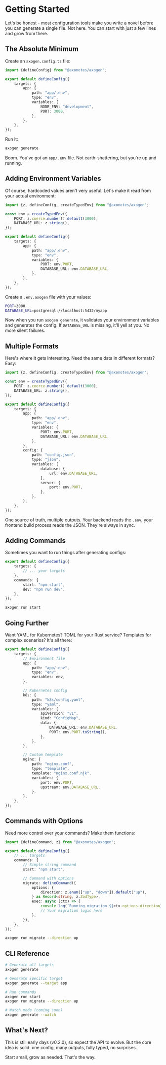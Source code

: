 # Getting Started

Let's be honest - most configuration tools make you write a novel before you can
generate a single file. Not here. You can start with just a few lines and grow
from there.

## The Absolute Minimum

Create an `axogen.config.ts` file:

```typescript
import {defineConfig} from "@axonotes/axogen";

export default defineConfig({
    targets: {
        app: {
            path: "app/.env",
            type: "env",
            variables: {
                NODE_ENV: "development",
                PORT: 3000,
            },
        },
    },
});
```

Run it:

```bash
axogen generate
```

Boom. You've got an `app/.env` file. Not earth-shattering, but you're up and
running.

## Adding Environment Variables

Of course, hardcoded values aren't very useful. Let's make it read from your
actual environment:

```typescript
import {z, defineConfig, createTypedEnv} from "@axonotes/axogen";

const env = createTypedEnv({
    PORT: z.coerce.number().default(3000),
    DATABASE_URL: z.string(),
});

export default defineConfig({
    targets: {
        app: {
            path: "app/.env",
            type: "env",
            variables: {
                PORT: env.PORT,
                DATABASE_URL: env.DATABASE_URL,
            },
        },
    },
});
```

Create a `.env.axogen` file with your values:

```bash
PORT=3000
DATABASE_URL=postgresql://localhost:5432/myapp
```

Now when you run `axogen generate`, it validates your environment variables and
generates the config. If `DATABASE_URL` is missing, it'll yell at you. No more
silent failures.

## Multiple Formats

Here's where it gets interesting. Need the same data in different formats? Easy:

```typescript
import {z, defineConfig, createTypedEnv} from "@axonotes/axogen";

const env = createTypedEnv({
    PORT: z.coerce.number().default(3000),
    DATABASE_URL: z.string(),
});

export default defineConfig({
    targets: {
        app: {
            path: "app/.env",
            type: "env",
            variables: {
                PORT: env.PORT,
                DATABASE_URL: env.DATABASE_URL,
            },
        },
        config: {
            path: "config.json",
            type: "json",
            variables: {
                database: {
                    url: env.DATABASE_URL,
                },
                server: {
                    port: env.PORT,
                },
            },
        },
    },
});
```

One source of truth, multiple outputs. Your backend reads the `.env`, your
frontend build process reads the JSON. They're always in sync.

## Adding Commands

Sometimes you want to run things after generating configs:

```typescript
export default defineConfig({
    targets: {
        // ... your targets
    },
    commands: {
        start: "npm start",
        dev: "npm run dev",
    },
});
```

```bash
axogen run start
```

## Going Further

Want YAML for Kubernetes? TOML for your Rust service? Templates for complex
scenarios? It's all there:

```typescript
export default defineConfig({
    targets: {
        // Environment file
        app: {
            path: "app/.env",
            type: "env",
            variables: env,
        },

        // Kubernetes config
        k8s: {
            path: "k8s/config.yaml",
            type: "yaml",
            variables: {
                apiVersion: "v1",
                kind: "ConfigMap",
                data: {
                    DATABASE_URL: env.DATABASE_URL,
                    PORT: env.PORT.toString(),
                },
            },
        },

        // Custom template
        nginx: {
            path: "nginx.conf",
            type: "template",
            template: "nginx.conf.njk",
            variables: {
                port: env.PORT,
                upstream: env.DATABASE_URL,
            },
        },
    },
});
```

## Commands with Options

Need more control over your commands? Make them functions:

```typescript
import {defineCommand, z} from "@axonotes/axogen";

export default defineConfig({
    // ... targets
    commands: {
        // Simple string command
        start: "npm start",

        // Command with options
        migrate: defineCommand({
            options: {
                direction: z.enum(["up", "down"]).default("up"),
            } as Record<string, z.ZodType>,
            exec: async (ctx) => {
                console.log(`Running migration ${ctx.options.direction}`);
                // Your migration logic here
            },
        }),
    },
});
```

```bash
axogen run migrate --direction up
```

## CLI Reference

```bash
# Generate all targets
axogen generate

# Generate specific target
axogen generate --target app

# Run commands
axogen run start
axogen run migrate --direction up

# Watch mode (coming soon)
axogen generate --watch
```

## What's Next?

This is still early days (v0.2.0), so expect the API to evolve. But the core
idea is solid: one config, many outputs, fully typed, no surprises.

Start small, grow as needed. That's the way.
